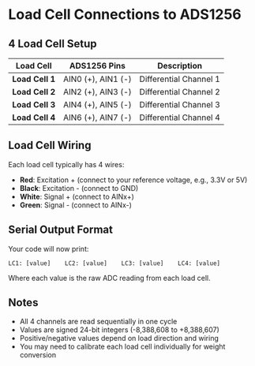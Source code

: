 # Load Cell Connections to ADS1256

## 4 Load Cell Setup

| Load Cell | ADS1256 Pins | Description |
|-----------|--------------|-------------|
| **Load Cell 1** | AIN0 (+), AIN1 (-) | Differential Channel 1 |
| **Load Cell 2** | AIN2 (+), AIN3 (-) | Differential Channel 2 |
| **Load Cell 3** | AIN4 (+), AIN5 (-) | Differential Channel 3 |
| **Load Cell 4** | AIN6 (+), AIN7 (-) | Differential Channel 4 |

## Load Cell Wiring

Each load cell typically has 4 wires:
- **Red**: Excitation + (connect to your reference voltage, e.g., 3.3V or 5V)
- **Black**: Excitation - (connect to GND)
- **White**: Signal + (connect to AINx+)
- **Green**: Signal - (connect to AINx-)

## Serial Output Format

Your code will now print:
```
LC1: [value]    LC2: [value]    LC3: [value]    LC4: [value]
```

Where each value is the raw ADC reading from each load cell.

## Notes

- All 4 channels are read sequentially in one cycle
- Values are signed 24-bit integers (-8,388,608 to +8,388,607)
- Positive/negative values depend on load direction and wiring
- You may need to calibrate each load cell individually for weight conversion
